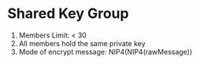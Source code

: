 # Shared Key Group

1. Members Limit: < 30
2. All members hold the same private key
3. Mode of encrypt message: NIP4(NIP4(rawMessage))
